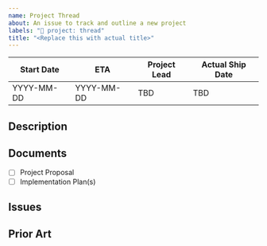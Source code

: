 ```yaml
---
name: Project Thread
about: An issue to track and outline a new project
labels: "🧭 project: thread"
title: "<Replace this with actual title>"
---
```


| Start Date | ETA        | Project Lead | Actual Ship Date |
| ---------- | ---------- | ------------ | ---------------- |
| YYYY-MM-DD | YYYY-MM-DD | TBD          | TBD              |

## Description

<!-- Describe the feature in simple terms understandable by a non-technical audience who is unfamiliar with the internal workings of Openverse. Limit specific implementation details that are better served by the project's other documents. -->

## Documents

<!-- Please link to these documents once they are written. -->

- [ ] Project Proposal
- [ ] Implementation Plan(s)

## Issues

<!-- Link to all of the issues that must be completed as part of this project, typically those created after implementation planning but occasionally existing ones. -->

## Prior Art

<!-- Link to any existing discussions, PRs, issues or other conversations related to this project. Think of any references to this work, including those outside of GitHub and in other channels. Any information that will help contributors understand the motivation for the project is valuable to include. -->
